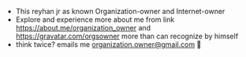 - This reyhan jr as known Organization-owner and Internet-owner
- Explore and experience more about me from link https://about.me/organization_owner and https://gravatar.com/orgsowner more than can recognize by himself
- think twice? emails me organization.owner@gmail.com 💌
